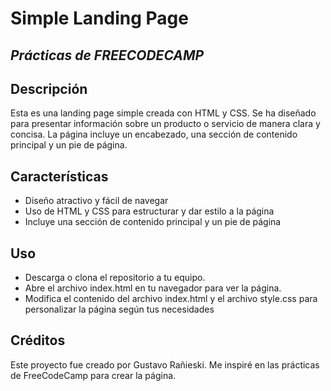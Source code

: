 # Simple Landing Page
## _Prácticas de FREECODECAMP_


## Descripción

Esta es una landing page simple creada con HTML y CSS. Se ha diseñado para presentar información sobre un producto o servicio de manera clara y concisa. La página incluye un encabezado, una sección de contenido principal y un pie de página.

## Características

- Diseño atractivo y fácil de navegar
- Uso de HTML y CSS para estructurar y dar estilo a la página
- Incluye una sección de contenido principal y un pie de página

## Uso

- Descarga o clona el repositorio a tu equipo.
- Abre el archivo index.html en tu navegador para ver la página.
- Modifica el contenido del archivo index.html y el archivo style.css para personalizar la página según tus necesidades

## Créditos

Este proyecto fue creado por Gustavo Rañieski. Me inspiré en las prácticas de FreeCodeCamp para crear la página.